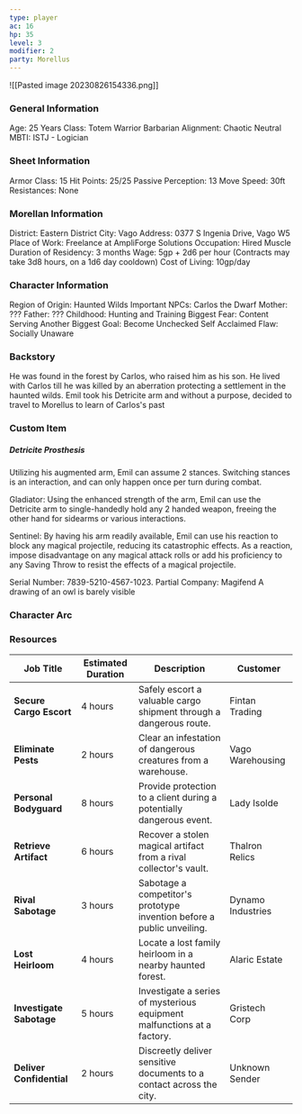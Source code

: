 ```yaml
---
type: player
ac: 16
hp: 35
level: 3
modifier: 2
party: Morellus
---
```

![[Pasted image 20230826154336.png]]

### General Information
Age: 25 Years
Class: Totem Warrior Barbarian
Alignment: Chaotic Neutral
MBTI: ISTJ - Logician
### Sheet Information
Armor Class: 15
Hit Points: 25/25
Passive Perception: 13
Move Speed: 30ft
Resistances: None
### Morellan Information
District: Eastern District
City: Vago 
Address: 0377 S Ingenia Drive, Vago W5
Place of Work: Freelance at AmpliForge Solutions
Occupation: Hired Muscle
Duration of Residency: 3 months
Wage: 5gp + 2d6 per hour (Contracts may take 3d8 hours, on a 1d6 day cooldown)
Cost of Living: 10gp/day
### Character Information
Region of Origin: Haunted Wilds
Important NPCs: Carlos the Dwarf
Mother: ???
Father: ???
Childhood: Hunting and Training
Biggest Fear: Content Serving Another
Biggest Goal: Become Unchecked
Self Acclaimed Flaw: Socially Unaware
### Backstory
He was found in the forest by Carlos, who raised him as his son. He lived with Carlos till he was killed by an aberration protecting a settlement in the haunted wilds. Emil took his Detricite arm and without a purpose, decided to travel to Morellus to learn of Carlos's past
### Custom Item
##### Detricite Prosthesis
Utilizing his augmented arm, Emil can assume 2 stances. Switching stances is an interaction, and can only happen once per turn during combat.

Gladiator: Using the enhanced strength of the arm, Emil can use the Detricite arm to single-handedly hold any 2 handed weapon, freeing the other hand for sidearms or various interactions.

Sentinel: By having his arm readily available, Emil can use his reaction to block any magical projectile, reducing its catastrophic effects. As a reaction, impose disadvantage on any magical attack rolls or add his proficiency to any Saving Throw to resist the effects of a magical projectile.

Serial Number: 7839-5210-4567-1023. 
Partial Company: Magifend
A drawing of an owl is barely visible

### Character Arc

### Resources
|Job Title|Estimated Duration|Description|Customer|
|---|---|---|---|
|**Secure Cargo Escort**|4 hours|Safely escort a valuable cargo shipment through a dangerous route.|Fintan Trading|
|**Eliminate Pests**|2 hours|Clear an infestation of dangerous creatures from a warehouse.|Vago Warehousing|
|**Personal Bodyguard**|8 hours|Provide protection to a client during a potentially dangerous event.|Lady Isolde|
|**Retrieve Artifact**|6 hours|Recover a stolen magical artifact from a rival collector's vault.|Thalron Relics|
|**Rival Sabotage**|3 hours|Sabotage a competitor's prototype invention before a public unveiling.|Dynamo Industries|
|**Lost Heirloom**|4 hours|Locate a lost family heirloom in a nearby haunted forest.|Alaric Estate|
|**Investigate Sabotage**|5 hours|Investigate a series of mysterious equipment malfunctions at a factory.|Gristech Corp|
|**Deliver Confidential**|2 hours|Discreetly deliver sensitive documents to a contact across the city.|Unknown Sender|
